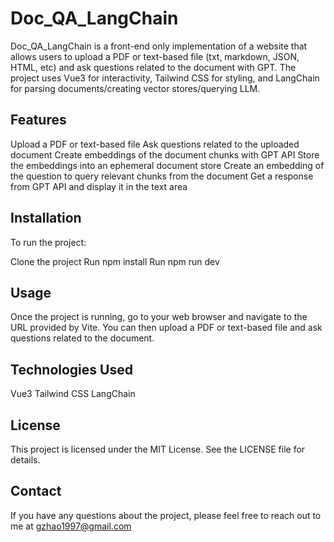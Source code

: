 # Doc_QA_LangChain

Doc_QA_LangChain is a front-end only implementation of a website that allows users to upload a PDF or text-based file (txt, markdown, JSON, HTML, etc) and ask questions related to the document with GPT. The project uses Vue3 for interactivity, Tailwind CSS for styling, and LangChain for parsing documents/creating vector stores/querying LLM.

## Features

Upload a PDF or text-based file
Ask questions related to the uploaded document
Create embeddings of the document chunks with GPT API
Store the embeddings into an ephemeral document store
Create an embedding of the question to query relevant chunks from the document
Get a response from GPT API and display it in the text area


## Installation
To run the project:

Clone the project
Run npm install
Run npm run dev


## Usage
Once the project is running, go to your web browser and navigate to the URL provided by Vite. You can then upload a PDF or text-based file and ask questions related to the document.

## Technologies Used
Vue3
Tailwind CSS
LangChain

## License
This project is licensed under the MIT License. See the LICENSE file for details.

## Contact
If you have any questions about the project, please feel free to reach out to me at gzhao1997@gmail.com